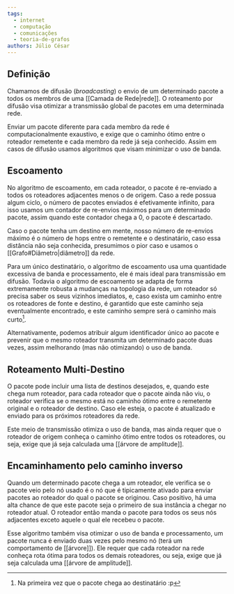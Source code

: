 ```yaml
---
tags:
  - internet
  - computação
  - comunicações
  - teoria-de-grafos
authors: Júlio César
---
```

## Definição

Chamamos de difusão (_broadcasting_) o envio de um determinado pacote a todos os membros de uma [[Camada de Rede|rede]]. O roteamento por difusão visa otimizar a transmissão global de pacotes em uma determinada rede. 

Enviar um pacote diferente para cada membro da rede é computacionalmente exaustivo, e exige que o caminho ótimo entre o roteador remetente e cada membro da rede já seja conhecido. Assim em casos de difusão usamos algoritmos que visam minimizar o uso de banda.

## Escoamento

No algoritmo de escoamento, em cada roteador, o pacote é re-enviado a todos os roteadores adjacentes menos o de origem. Caso a rede possua algum ciclo, o número de pacotes enviados é efetivamente infinito, para isso usamos um contador de re-envios máximos para um determinado pacote, assim quando este contador chega a 0, o pacote é descartado.

Caso o pacote tenha um destino em mente, nosso número de re-envios máximo é o número de hops entre o remetente e o destinatário, caso essa distância não seja conhecida, presumimos o pior caso e usamos o [[Grafo#Diâmetro|diâmetro]] da rede.

Para um único destinatário, o algoritmo de escoamento usa uma quantidade excessiva de banda e processamento, ele é mais ideal para transmissão em difusão. Todavia o algoritmo de escoamento se adapta de forma extremamente robusta a mudanças na topologia da rede, um roteador só precisa saber os seus vizinhos imediatos, e, caso exista um caminho entre os roteadores de fonte e destino, é garantido que este caminho seja eventualmente encontrado, e este caminho sempre será o caminho mais curto[^1]. 

Alternativamente, podemos atribuir algum identificador único ao pacote e prevenir que o mesmo roteador transmita um determinado pacote duas vezes, assim melhorando (mas não otimizando) o uso de banda.

## Roteamento Multi-Destino

O pacote pode incluir uma lista de destinos desejados, e, quando este chega num roteador, para cada roteador que o pacote ainda não viu, o roteador verifica se o mesmo está no caminho ótimo entre o remetente original e o roteador de destino. Caso ele esteja, o pacote é atualizado e enviado para os próximos roteadores da rede.

Este meio de transmissão otimiza o uso de banda, mas ainda requer que o roteador de origem conheça o caminho ótimo entre todos os roteadores, ou seja, exige que já seja calculada uma [[árvore de amplitude]].
## Encaminhamento pelo caminho inverso

Quando um determinado pacote chega a um roteador, ele verifica se o pacote veio pelo nó usado é o nó que é tipicamente ativado para enviar pacotes ao roteador do qual o pacote se originou. Caso positivo, há uma alta chance de que este pacote seja o primeiro de sua instância a chegar no roteador atual. O roteador então manda o pacote para todos os seus nós adjacentes exceto aquele o qual ele recebeu o pacote.

Esse algoritmo também visa otimizar o uso de banda e processamento, um pacote nunca é enviado duas vezes pelo mesmo nó (terá um comportamento de [[árvore]]). Ele requer que cada roteador na rede conheça rota ótima para todos os demais roteadores, ou seja, exige que já seja calculada uma [[árvore de amplitude]].

[^1]: Na primeira vez que o pacote chega ao destinatário :p
